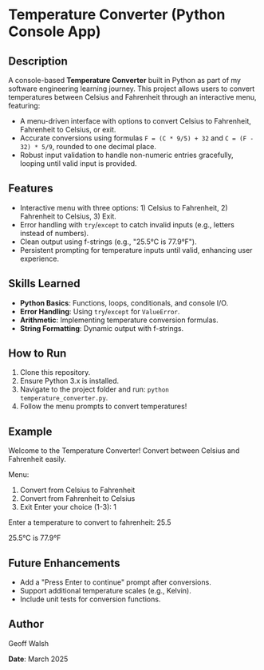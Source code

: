 # Temperature Converter (Python Console App)

## Description

A console-based **Temperature Converter** built in Python as part of my software engineering learning journey. This project allows users to convert temperatures between Celsius and Fahrenheit through an interactive menu, featuring:

- A menu-driven interface with options to convert Celsius to Fahrenheit, Fahrenheit to Celsius, or exit.
- Accurate conversions using formulas `F = (C * 9/5) + 32` and `C = (F - 32) * 5/9`, rounded to one decimal place.
- Robust input validation to handle non-numeric entries gracefully, looping until valid input is provided.

## Features

- Interactive menu with three options: 1) Celsius to Fahrenheit, 2) Fahrenheit to Celsius, 3) Exit.
- Error handling with `try`/`except` to catch invalid inputs (e.g., letters instead of numbers).
- Clean output using f-strings (e.g., "25.5°C is 77.9°F").
- Persistent prompting for temperature inputs until valid, enhancing user experience.

## Skills Learned

- **Python Basics**: Functions, loops, conditionals, and console I/O.
- **Error Handling**: Using `try`/`except` for `ValueError`.
- **Arithmetic**: Implementing temperature conversion formulas.
- **String Formatting**: Dynamic output with f-strings.

## How to Run

1. Clone this repository.
2. Ensure Python 3.x is installed.
3. Navigate to the project folder and run: `python temperature_converter.py`.
4. Follow the menu prompts to convert temperatures!

## Example

Welcome to the Temperature Converter!
Convert between Celsius and Fahrenheit easily.

Menu:

1. Convert from Celsius to Fahrenheit
2. Convert from Fahrenheit to Celsius
3. Exit
   Enter your choice (1-3): 1

Enter a temperature to convert to fahrenheit: 25.5

25.5°C is 77.9°F

## Future Enhancements

- Add a "Press Enter to continue" prompt after conversions.
- Support additional temperature scales (e.g., Kelvin).
- Include unit tests for conversion functions.

## Author

Geoff Walsh

**Date**: March 2025
